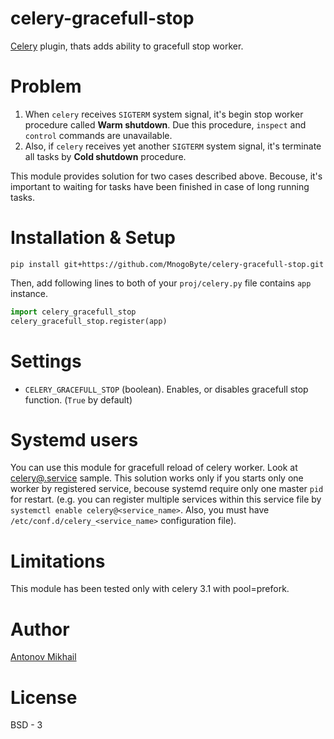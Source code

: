 # celery-gracefull-stop

[Celery](http://celeryproject.org) plugin, thats adds ability to gracefull stop worker.

# Problem

1. When `celery` receives `SIGTERM` system signal, it's begin stop worker procedure called **Warm shutdown**. Due this procedure, `inspect` and `control` commands are unavailable.
2. Also, if `celery` receives yet another `SIGTERM` system signal, it's terminate all tasks by **Cold shutdown** procedure.

This module provides solution for two cases described above.
Becouse, it's important to waiting for tasks have been finished in case of long running tasks.

# Installation & Setup

```
pip install git+https://github.com/MnogoByte/celery-gracefull-stop.git
```

Then, add following lines to both of your `proj/celery.py` file contains `app` instance.

```python
import celery_gracefull_stop
celery_gracefull_stop.register(app)
```

# Settings 

- `CELERY_GRACEFULL_STOP` (boolean). Enables, or disables gracefull stop function. (`True` by default)

# Systemd users

You can use this module for gracefull reload of celery worker.
Look at [celery@.service](systemd/celery@.service) sample.
This solution works only if you starts only one worker by registered service, becouse systemd require only one master `pid` for restart. (e.g. you can register multiple services within this service file by `systemctl enable celery@<service_name>`. Also, you must have `/etc/conf.d/celery_<service_name>` configuration file).

# Limitations

This module has been tested only with celery 3.1 with pool=prefork.

# Author

[Antonov Mikhail](https://github.com/atin65536)

# License

BSD - 3
